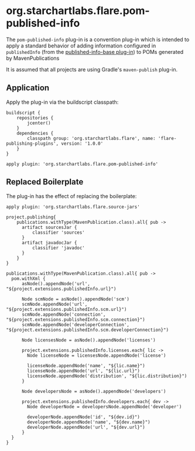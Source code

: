 # org.starchartlabs.flare.pom-published-info

The `pom-published-info` plug-in is a convention plug-in which is intended to apply a standard behavior of adding information configured in `publishedInfo` (from the [published-info-base plug-in](published-info-base.md)) to POMs generated by MavenPublications

It is assumed that all projects are using Gradle's `maven-publish` plug-in.

## Application

Apply the plug-in via the buildscript classpath:

```
buildscript {
    repositories {
        jcenter()
    }
    dependencies {
        classpath group: 'org.starchartlabs.flare', name: 'flare-publishing-plugins', version: '1.0.0'
    }
}

apply plugin: 'org.starchartlabs.flare.pom-published-info'
```

## Replaced Boilerplate

The plug-in has the effect of replacing the boilerplate:

```
apply plugin: 'org.starchartlabs.flare.source-jars'

project.publishing{
    publications.withType(MavenPublication.class).all{ pub ->
      artifact sourcesJar {
          classifier 'sources'
      }
      artifact javadocJar {
          classifier 'javadoc'
      }
    }
}

publications.withType(MavenPublication.class).all{ pub ->
  pom.withXml {
      asNode().appendNode('url', "${project.extensions.publishedInfo.url}")

      Node scmNode = asNode().appendNode('scm')
      scmNode.appendNode('url', "${project.extensions.publishedInfo.scm.url}")
      scmNode.appendNode('connection', "${project.extensions.publishedInfo.scm.connection}")
      scmNode.appendNode('developerConnection', "${project.extensions.publishedInfo.scm.developerConnection}")

      Node licensesNode = asNode().appendNode('licenses')

      project.extensions.publishedInfo.licenses.each{ lic ->
        Node licenseNode = licensesNode.appendNode('license')

        licenseNode.appendNode('name', "${lic.name}")
        licenseNode.appendNode('url', "${lic.url}")
        licenseNode.appendNode('distribution', "${lic.distribution}")
      }

      Node developersNode = asNode().appendNode('developers')

      project.extensions.publishedInfo.developers.each{ dev ->
        Node developerNode = developersNode.appendNode('developer')

        developerNode.appendNode('id', "${dev.id}")
        developerNode.appendNode('name', "${dev.name}")
        developerNode.appendNode('url', "${dev.url}")
      }
  }
}
```
